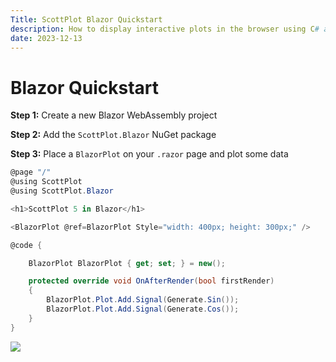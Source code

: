 ```yaml
---
Title: ScottPlot Blazor Quickstart
description: How to display interactive plots in the browser using C# and Blazor WebAssembly
date: 2023-12-13
---
```


# Blazor Quickstart

**Step 1:** Create a new Blazor WebAssembly project

**Step 2:** Add the `ScottPlot.Blazor` NuGet package

**Step 3:** Place a `BlazorPlot` on your `.razor` page and plot some data

```cs
@page "/"
@using ScottPlot
@using ScottPlot.Blazor

<h1>ScottPlot 5 in Blazor</h1>

<BlazorPlot @ref=BlazorPlot Style="width: 400px; height: 300px;" />

@code {

    BlazorPlot BlazorPlot { get; set; } = new();

    protected override void OnAfterRender(bool firstRender)
    {
        BlazorPlot.Plot.Add.Signal(Generate.Sin());
        BlazorPlot.Plot.Add.Signal(Generate.Cos());
    }
}
```

![](/images/quickstart/blazor.gif)
